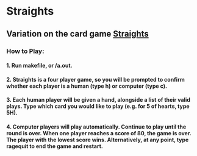# Straights

## Variation on the card game [Straights](https://www.pagat.com/invented/straights.html#:~:text=Each%20player%20makes%20the%20longest,any%20straight%20with%20fewer%20cards.)

### How to Play:

#### 1. Run makefile, or /a.out.
#### 2. Straights is a four player game, so you will be prompted to confirm whether each player is a human (type h) or computer (type c).
#### 3. Each human player will be given a hand, alongside a list of their valid plays. Type which card you would like to play (e.g. for 5 of hearts, type 5H).
#### 4. Computer players will play automatically. Continue to play until the round is over. When one player reaches a score of 80, the game is over. The player with the lowest score wins. Alternatively, at any point, type ragequit to end the game and restart. 
